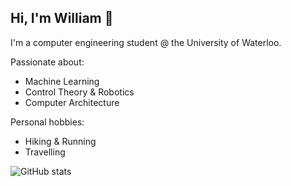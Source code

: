 ## Hi, I'm William 👋

I'm a computer engineering student @ the University of Waterloo.

Passionate about:
  - Machine Learning
  - Control Theory & Robotics
  - Computer Architecture

Personal hobbies:
  - Hiking & Running
  - Travelling

![GitHub stats](https://github-readme-stats.vercel.app/api/top-langs/?username=WilliamZhang20&layout=compact&langs_count=6)

<!--
**WilliamZhang20/WilliamZhang20** is a ✨ _special_ ✨ repository because its `README.md` (this file) appears on your GitHub profile.

Here are some ideas to get you started:

- 🔭 I’m currently working on ...
- 🌱 I’m currently learning ...
- 👯 I’m looking to collaborate on ...
- 🤔 I’m looking for help with ...
- 💬 Ask me about ...
- 📫 How to reach me: ...
- 😄 Pronouns: ...
- ⚡ Fun fact: ...
-->
